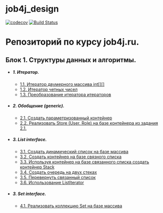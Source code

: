 # job4j_design
[![codecov](https://codecov.io/gh/Kwistercat/job4j_design/branch/master/graph/badge.svg?token=8UO987SSWI)](https://codecov.io/gh/Kwistercat/job4j_design)
[![Build Status](https://travis-ci.com/Kwistercat/job4j_design.svg?branch=master)](https://travis-ci.com/Kwistercat/job4j_design)


# Репозиторий по курсу job4j.ru.

## Блок 1. Структуры данных и алгоритмы.

+ ##### 1. Итератор.

   + [1.1. Итератор двумерного массива int[][]](./src/main/java/ru/job4j/iterator/MatrixIt.java)
   + [1.2. Итератор четных чисел](./src/main/java/ru/job4j/iterator/EvenNumbersIterator.java)
   + [1.3. Преобразование итератора итераторов](./src/main/java/ru/job4j/iterator/FlatMap.java)
   
+ ##### 2. Обобщение (generic).
   
   + [2.1. Создать параметризованный контейнер](./src/main/java/ru/job4j/generics/SimpleArray.java)
   + [2.2. Реализовать Store (User, Role) на базе контейнера из задания 2.1.](./src/main/java/ru/job4j/generics/service/MemStore.java)

+ ##### 3. List interface.

    + [3.1. Создать динамический список на базе массива](./src/main/java/ru/job4j/collection/SimpleArray.java)
    + [3.2. Создать контейнер на базе связного списка](./src/main/java/ru/job4j/collection/list/SimpleLinkedList.java)
    + [3.3. Используя контейнер на базе связанного списка создать контейнер Stack](./src/main/java/ru/job4j/collection/SimpleStack.java)
    + [3.4. Создать очередь на двух стеках](./src/main/java/ru/job4j/collection/SimpleQueue.java)
    + [3.5. Перевернуть связанный список](./src/main/java/ru/job4j/collection/ForwardLinked.java)
    + [3.6. Использование ListIterator](./src/main/java/ru/job4j/iterator/ListUtils.java)
   
+ ##### 3. Set interface.
    
    + [4.1. Реализовать коллекцию Set на базе массива](./src/main/java/ru/job4j/collection/set/SimpleSet.java)